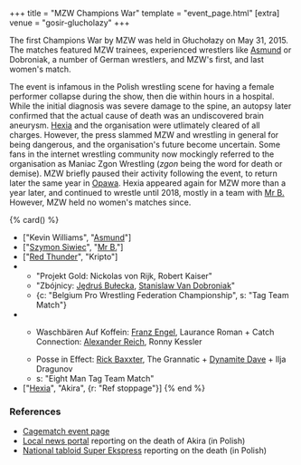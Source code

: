 +++
title = "MZW Champions War"
template = "event_page.html"
[extra]
venue = "gosir-glucholazy"
+++

The first Champions War by MZW was held in Głuchołazy on May 31, 2015. The matches featured MZW trainees, experienced wrestlers like [Asmund](@/w/asmund.md) or Dobroniak, a number of German wrestlers, and MZW's first, and last women's match.

The event is infamous in the Polish wrestling scene for having a female performer collapse during the show, then die within hours in a hospital. While the initial diagnosis was severe damage to the spine, an autopsy later confirmed that the actual cause of death was an undiscovered brain aneurysm.
[Hexia](@/w/hexia.md) and the organisation were utlimately cleared of all charges. However, the press slammed MZW and wrestling in general for being dangerous, and the organisation's future become uncertain.
Some fans in the internet wrestling community now mockingly referred to the organisation as Maniac Zgon Wrestling (_zgon_ being the word for death or demise).
MZW briefly paused their activity following the event, to return later the same year in [Opawa](@/e/2015-09-05-mzw-untitled.md).
Hexia appeared again for MZW more than a year later, and continued to wrestle until 2018, mostly in a team with [Mr B.](@/w/mr-b.md) However, MZW held no women's matches since.


{% card() %}
- ["Kevin Williams", "[Asmund](@/w/asmund.md)"]
- ["[Szymon Siwiec](@/w/szymon-siwiec.md)", "[Mr B.](@/w/mr-b.md)"]
- ["[Red Thunder](@/w/red-thunder.md)", "Kripto"]
- - "Projekt Gold: Nickolas von Rijk, Robert Kaiser"
  - "Zbójnicy: [Jędruś Bułecka](@/w/jedrus-bulecka.md), [Stanislaw Van Dobroniak](@/w/stanislaw-van-dobroniak.md)"
  - {c: "Belgium Pro Wrestling Federation Championship", s: "Tag Team Match"}
- - >
    Waschbären Auf Koffein: [Franz Engel](@/w/franz-engel.md), Laurance Roman + Catch
    Connection: [Alexander Reich](@/w/alex-ace.md), Ronny Kessler
  - >
    Posse in Effect: [Rick Baxxter](@/w/rick-baxxter.md), The Grannatic + [Dynamite
    Dave](@/w/dynamite-dave.md) + Ilja Dragunov
  - s: "Eight Man Tag Team Match"
- ["[Hexia](@/w/hexia.md)", "Akira", {r: "Ref stoppage"}]
{% end %}

### References

* [Cagematch event page](https://www.cagematch.net/?id=1&nr=128358)
* [Local news portal](https://nowinynyskie.com.pl/artykul/16-latka-zginela-na/629807) reporting on the death of Akira (in Polish)
* [National tabloid Super Ekspress](https://www.se.pl/wiadomosci/polska/tragedia-na-zawodach-sportowych-nie-zyje-piekna-16-latka-aa-e3Eb-WGbB-uRLR.html) reporting on the death (in Polish)
